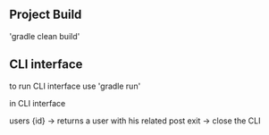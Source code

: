## Project Build #
'gradle clean build'

## CLI interface ##

to run CLI interface use 'gradle run'

in CLI interface

users {id} -> returns a user with his related post
exit -> close the CLI 
